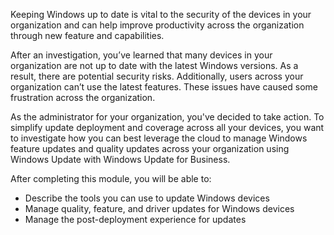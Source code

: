 Keeping Windows up to date is vital to the security of the devices in your organization and can help improve productivity across the organization through new feature and capabilities.

After an investigation, you’ve learned that many devices in your organization are not up to date with the latest Windows versions. As a result, there are potential security risks. Additionally, users across your organization can’t use the latest features. These issues have caused some frustration across the organization.

As the administrator for your organization, you've decided to take action. To simplify update deployment and coverage across all your devices, you want to investigate how you can best leverage the cloud to manage Windows feature updates and quality updates across your organization using Windows Update with Windows Update for Business.

After completing this module, you will be able to:

- Describe the tools you can use to update Windows devices
- Manage quality, feature, and driver updates for Windows devices
- Manage the post-deployment experience for updates
